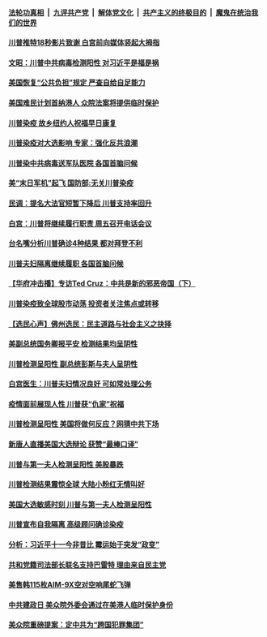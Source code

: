 

####  [法轮功真相](../../../../basic/blob/master/README.md?t=10031002) &nbsp;|&nbsp; [九评共产党](../../../../9ping.md/blob/master/README.md?t=10031002) &nbsp;|&nbsp; [解体党文化](../../../../jtdwh.md/blob/master/README.md?t=10031002)  &nbsp;|&nbsp; [共产主义的终极目的](../../../../gczydzjmd.md/blob/master/README.md?t=10031002) &nbsp;|&nbsp; [魔鬼在统治我们的世界](../../../../mgztzwmdsj.md/blob/master/README.md?t=10031002) 

#### [川普推特18秒影片致谢 白宫前向媒体竖起大拇指](../pages/prog203/a102954838.md?t=10031002) 

#### [文昭：川普中共病毒检测阳性 对习近平是福是祸](../pages/prog203/a102954839.md?t=10031002) 

#### [美国恢复“公共负担”规定 严查自给自足能力](../pages/prog203/a102954804.md?t=10031002) 

#### [美国难民计划首纳港人 众院法案将提供临时保护](../pages/prog203/a102954723.md?t=10031002) 

#### [川普染疫 故乡纽约人祝福早日康复](../pages/prog203/a102954748.md?t=10031002) 

#### [川普染疫对大选影响 专家：强化反共浪潮](../pages/prog203/a102954758.md?t=10031002) 

#### [川普染中共病毒送军队医院 各国首脑问候](../pages/prog203/a102954752.md?t=10031002) 

#### [美“末日军机”起飞   国防部:无关川普染疫](../pages/prog203/a102954668.md?t=10031002) 

#### [民调：提名大法官短暂下降后 川普支持率回升](../pages/prog203/a102954431.md?t=10031002) 

#### [白宫：川普将继续履行职责 周五召开电话会议](../pages/prog203/a102954424.md?t=10031002) 

#### [台名嘴分析川普确诊4种结果 都对拜登不利](../pages/prog203/a102954560.md?t=10031002) 

#### [川普夫妇隔离继续履职 各国首脑问候](../pages/prog203/a102954588.md?t=10031002) 

#### [【华府冲击播】专访Ted Cruz：中共是新的邪恶帝国（下）](../pages/prog203/a102954576.md?t=10031002) 

#### [川普染疫致全球股市动荡 投资者关注焦点或转移](../pages/prog203/a102954409.md?t=10031002) 

#### [【选民心声】佛州选民：民主道路与社会主义之抉择](../pages/prog203/a102954490.md?t=10031002) 

#### [美副总统国务卿报平安 检测结果均呈阴性](../pages/prog203/a102954482.md?t=10031002) 

#### [川普检测呈阳性 副总统彭斯与夫人呈阴性](../pages/prog203/a102954470.md?t=10031002) 

#### [白宫医生：川普夫妇情况良好 可如常处理公务](../pages/prog203/a102954449.md?t=10031002) 

#### [疫情面前展现人性 川普获“仇家”祝福](../pages/prog203/a102954295.md?t=10031002) 

#### [川普检测呈阳性 美国将做何反应？网猜中共下场](../pages/prog203/a102954225.md?t=10031002) 

#### [新唐人直播美国大选辩论 获赞“最棒口译”](../pages/prog203/a102954155.md?t=10031002) 

#### [川普与第一夫人检测呈阳性 美股暴跌](../pages/prog203/a102954160.md?t=10031002) 

#### [川普检测结果震惊全球 大陆小粉红无情叫好](../pages/prog203/a102954141.md?t=10031002) 

#### [美国大选敏感时刻 川普与第一夫人检测呈阳性](../pages/prog203/a102954084.md?t=10031002) 

#### [川普宣布自我隔离 高级顾问确诊染疫](../pages/prog203/a102954044.md?t=10031002) 

#### [分析：习近平十一今非昔比 霉运始于突发“政变”](../pages/prog203/a102954021.md?t=10031002) 

#### [共和党籍司法部长联名支持巴雷特 理由来自民主党](../pages/prog203/a102953693.md?t=10031002) 

#### [美售韩115枚AIM-9X空对空响尾蛇飞弹](../pages/prog203/a102954020.md?t=10031002) 

#### [中共建政日 美众院外委会通过在美港人临时保护身份](../pages/prog203/a102953957.md?t=10031002) 

#### [美众院重磅提案：定中共为“跨国犯罪集团”](../pages/prog203/a102953850.md?t=10031002) 

